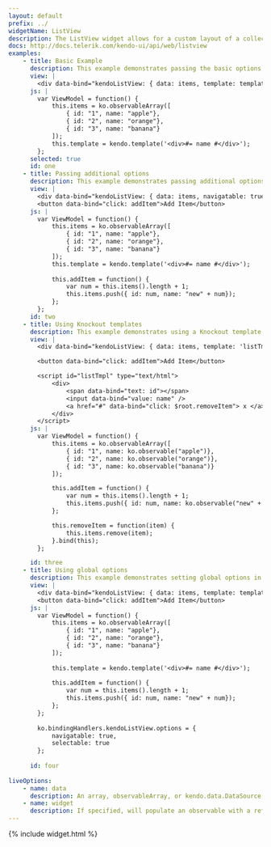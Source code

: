```yaml
---
layout: default
prefix: ../
widgetName: ListView
description: The ListView widget allows for a custom layout of a collection
docs: http://docs.telerik.com/kendo-ui/api/web/listview
examples:
    - title: Basic Example
      description: This example demonstrates passing the basic options required by the ListView plugin.
      view: |
        <div data-bind="kendoListView: { data: items, template: template }"> </div>
      js: |
        var ViewModel = function() {
            this.items = ko.observableArray([
                { id: "1", name: "apple"},
                { id: "2", name: "orange"},
                { id: "3", name: "banana"}
            ]);
            this.template = kendo.template('<div>#= name #</div>');
        };
      selected: true
      id: one
    - title: Passing additional options
      description: This example demonstrates passing additional options in the data-bind attribute. The *Add Item* button updates the underlying data and shows that the ListView remains in sync.
      view: |
        <div data-bind="kendoListView: { data: items, navigatable: true, selectable: true, template: template }"> </div>
        <button data-bind="click: addItem">Add Item</button>
      js: |
        var ViewModel = function() {
            this.items = ko.observableArray([
                { id: "1", name: "apple"},
                { id: "2", name: "orange"},
                { id: "3", name: "banana"}
            ]);
            this.template = kendo.template('<div>#= name #</div>');
            
            this.addItem = function() {
                var num = this.items().length + 1;
                this.items.push({ id: num, name: "new" + num});
            };
        };
      id: two
    - title: Using Knockout templates
      description: This example demonstrates using a Knockout template for the list view row.
      view: |
        <div data-bind="kendoListView: { data: items, template: 'listTmpl', useKOTemplates: true }"> </div>

        <button data-bind="click: addItem">Add Item</button>

        <script id="listTmpl" type="text/html">
            <div>
                <span data-bind="text: id"></span>
                <input data-bind="value: name" />
                <a href="#" data-bind="click: $root.removeItem"> x </a>
            </div>
        </script>
      js: |
        var ViewModel = function() {
            this.items = ko.observableArray([
                { id: "1", name: ko.observable("apple")},
                { id: "2", name: ko.observable("orange")},
                { id: "3", name: ko.observable("banana")}
            ]);

            this.addItem = function() {
                var num = this.items().length + 1;
                this.items.push({ id: num, name: ko.observable("new" + num)});
            };

            this.removeItem = function(item) {
                this.items.remove(item);
            }.bind(this);
        };

      id: three
    - title: Using global options
      description: This example demonstrates setting global options in *ko.bindingHandlers.kendoListView.options*. This helps to simplify the markup for settings that can be used as a default for all instances of this widget.
      view: |
        <div data-bind="kendoListView: { data: items, template: template }"> </div>
        <button data-bind="click: addItem">Add Item</button>
      js: |
        var ViewModel = function() {
            this.items = ko.observableArray([
                { id: "1", name: "apple"},
                { id: "2", name: "orange"},
                { id: "3", name: "banana"}
            ]);
            
            this.template = kendo.template('<div>#= name #</div>');
            
            this.addItem = function() {
                var num = this.items().length + 1;
                this.items.push({ id: num, name: "new" + num});
            };
        };
        
        ko.bindingHandlers.kendoListView.options = {
            navigatable: true,
            selectable: true
        };
        
      id: four
      
liveOptions:
    - name: data
      description: An array, observableArray, or kendo.data.DataSource to be rendered in the list
    - name: widget
      description: If specified, will populate an observable with a reference to the actual widget
---
```


{% include widget.html %}
